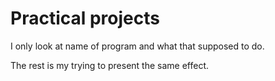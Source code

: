 # Practical projects


I only look at name of program and what that supposed to do.

The rest is my trying to present the same effect.

